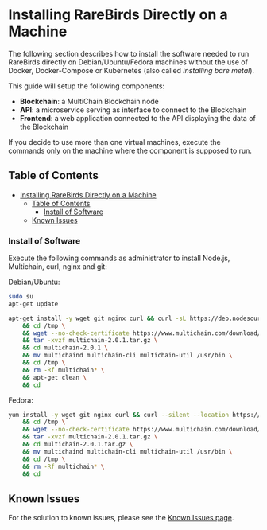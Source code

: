 # Installing RareBirds Directly on a Machine

The following section describes how to install the software needed to run RareBirds directly on Debian/Ubuntu/Fedora machines without the use of Docker, Docker-Compose or Kubernetes (also called _installing bare metal_).

This guide will setup the following components:

- **Blockchain**: a MultiChain Blockchain node
- **API**: a microservice serving as interface to connect to the Blockchain
- **Frontend**: a web application connected to the API displaying the data of the Blockchain

If you decide to use more than one virtual machines, execute the commands only on the machine where the component is supposed to run.

## Table of Contents

- [Installing RareBirds Directly on a Machine](#installing-rarebirds-directly-on-a-machine)
  - [Table of Contents](#table-of-contents)
    - [Install of Software](#install-of-software)
  - [Known Issues](#known-issues)

### Install of Software

Execute the following commands as administrator to install Node.js, Multichain, curl, nginx and git:

Debian/Ubuntu:

```bash
sudo su
apt-get update

apt-get install -y wget git nginx curl && curl -sL https://deb.nodesource.com/setup_10.x | bash - && apt-get install -y nodejs \
    && cd /tmp \
    && wget --no-check-certificate https://www.multichain.com/download/multichain-2.0.1.tar.gz \
    && tar -xvzf multichain-2.0.1.tar.gz \
    && cd multichain-2.0.1 \
    && mv multichaind multichain-cli multichain-util /usr/bin \
    && cd /tmp \
    && rm -Rf multichain* \
    && apt-get clean \
    && cd
```

Fedora:

```bash
yum install -y wget git nginx curl && curl --silent --location https://rpm.nodesource.com/setup_10.x | bash - && yum install -y nodejs \
    && cd /tmp \
    && wget --no-check-certificate https://www.multichain.com/download/multichain-2.0.1.tar.gz \
    && tar -xvzf multichain-2.0.1.tar.gz \
    && cd multichain-2.0.1.tar.gz \
    && mv multichaind multichain-cli multichain-util /usr/bin \
    && cd /tmp \
    && rm -Rf multichain* \
    && cd
```

## Known Issues

For the solution to known issues, please see the [Known Issues page](Known-Issues.md).
